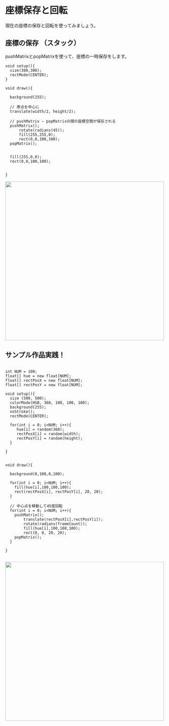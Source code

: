 # 座標保存と回転

現在の座標の保存と回転を使ってみましょう。


<!--

```
size(300,300);

// 一つ目の四角
rect(0, 0, 30, 20);

// 座標移動
translate(width/2, height/2); 
// 二つ目の四角
rect(0, 0, 30, 20);

// さらに座標移動
translate(100, 30); 
rect(0, 0, 30, 20);

```

起点座標を計算した際に、いちいち座標を動かしたり戻したりするのが面倒,,,,

-->

## 座標の保存 （スタック）
pushMatrixとpopMatrixを使って、座標の一時保存をします。

```
void setup(){
  size(300,300);
  rectMode(CENTER);
}

void draw(){
  
  background(255);
  
  // 原点を中心に
  translate(width/2, height/2);
  
  // pushMatrix ~ popMatrixの間の座標空間が保存される
  pushMatrix();
      rotate(radians(45));
      fill(255,255,0);
      rect(0,0,100,100);
  popMatrix();
  

  fill(255,0,0);
  rect(0,0,100,100);

  
}

```

<img src="https://github.com/55Kaerukun/Processing/blob/master/images/pushMatrix2.png" width="500px">



## サンプル作品実践！

```

int NUM = 100;
float[] hue = new float[NUM];
float[] rectPosX = new float[NUM];
float[] rectPosY = new float[NUM];

void setup(){
  size (500, 500);
  colorMode(HSB, 360, 100, 100, 100);
  background(255);
  noStroke();
  rectMode(CENTER);
  
  for(int i = 0; i<NUM; i++){
     hue[i] = random(360);
     rectPosX[i] = random(width);
     rectPosY[i] = random(height);
  }
  
}


void draw(){
  
  background(0,100,0,100);
  
  for(int i = 0; i<NUM; i++){
    fill(hue[i],100,100,100);
    rect(rectPosX[i], rectPosY[i], 20, 20);
  }
  
  // 中心点を移動して45度回転
  for(int i = 0; i<NUM; i++){
    pushMatrix();
        translate(rectPosX[i],rectPosY[i]);
        rotate(radians(frameCount));
        fill(hue[i],100,100,100);
        rect(0, 0, 20, 20);
    popMatrix();
  }
   
}


```


<img src="https://github.com/55Kaerukun/Processing/blob/master/images/konpeito.png" width="500px">
